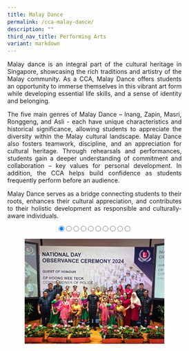 ```yaml
---
title: Malay Dance
permalink: /cca-malay-dance/
description: ""
third_nav_title: Performing Arts
variant: markdown
---
```

<style>
* {
  margin: 0;
  padding: 0;
  box-sizing: border-box;
}

.slideshow-container {
  width: 100%;
  max-width: 700px;
  margin: auto;
  overflow: hidden;
  position: relative;
	text-align:center;
}

.slides {
  display: flex;
  transition: transform 0.5s ease; /* Smooth transition for sliding */
  width: 1000%; /* Adjust this to match the number of slides */
}

.slide {
  width: 10%; /* Each slide takes up 10% of the container (for 10 slides) */
  height: auto;
}

.slide img {
  width: 100%;
  height: auto;
  object-fit: cover;
  cursor: pointer; /* Make the images clickable */
}

/* Control the slide transition when the radio buttons are selected */
#slide1:checked ~ .slides {
  transform: translateX(0);
}

#slide2:checked ~ .slides {
  transform: translateX(-10%); /* Move to the second slide */
}

#slide3:checked ~ .slides {
  transform: translateX(-20%); /* Move to the third slide */
}

#slide4:checked ~ .slides {
  transform: translateX(-30%); /* Move to the fourth slide */
}

#slide5:checked ~ .slides {
  transform: translateX(-40%); /* Move to the fifth slide */
}

#slide6:checked ~ .slides {
  transform: translateX(-50%); /* Move to the sixth slide */
}

#slide7:checked ~ .slides {
transform: translateX(-60%); /* Move to the seventh slide */
}

#slide8:checked ~ .slides {
  transform: translateX(-70%); /* Move to the eighth slide */
}

#slide9:checked ~ .slides {
  transform: translateX(-80%); /* Move to the ninth slide */
}

#slide10:checked ~ .slides {
  transform: translateX(-90%); /* Move to the tenth slide */
}

/* Mobile Devices (up to 600px) */
@media (max-width: 600px) {
  .slide img {
    width: 100%;
    height: auto;
  }
}

/* Tablet devices (600px to 768px) */
@media (max-width: 768px) {
  .slide img {
    width: 100%;
    height: auto;
  }
}

/* Desktop devices (769px and above) */
@media (min-width: 769px) {
.slide img {
width: 80%;
height: auto;
}
}
</style>

<p style="text-align:justify">Malay dance is an integral part of the cultural heritage in Singapore, showcasing the rich traditions and artistry of the Malay community. As a CCA, Malay Dance offers students an opportunity to immerse themselves in this vibrant art form while developing essential life skills, and a sense of identity and belonging. </p>
<p style="text-align:justify">The five main genres of Malay Dance – Inang, Zapin, Masri, Ronggeng, and Asli - each have unique characteristics and historical significance, allowing students to appreciate the diversity within the Malay cultural landscape. Malay Dance also fosters teamwork, discipline, and an appreciation for cultural heritage. Through rehearsals and performances, students gain a deeper understanding of commitment and collaboration – key values for personal development. In addition, the CCA helps build confidence as students frequently perform before an audience.</p>
<p style="text-align:justify">Malay Dance serves as a bridge connecting students to their roots, enhances their cultural appreciation, and contributes to their holistic development as responsible and culturally-aware individuals.</p>

<div class="slideshow-container">

<input checked="" id="slide1" name="slide" type="radio">
<input id="slide2" name="slide" type="radio">
<input id="slide3" name="slide" type="radio">
<input id="slide4" name="slide" type="radio">
<input id="slide5" name="slide" type="radio">
<input id="slide6" name="slide" type="radio">
<input id="slide7" name="slide" type="radio">
<input id="slide8" name="slide" type="radio">
<input id="slide9" name="slide" type="radio">
<input id="slide10" name="slide" type="radio">
<p></p>
<div class="slides">
<label class="slide" for="slide2">
<img alt="Image 1" src="/images/CCA%20Malay%20Dance/MD_01v.jpg">
</label>
<label class="slide" for="slide3">
<img alt="Image 2" src="/images/CCA%20Malay%20Dance/MD_02v.jpg">
</label>
<label class="slide" for="slide4">
<img alt="Image 3" src="/images/CCA%20Malay%20Dance/MD_03v.jpg">
</label>
<label class="slide" for="slide5">
<img alt="Image 4" src="/images/CCA%20Malay%20Dance/MD_04v.jpg">
</label>
<label class="slide" for="slide6">
<img alt="Image 5" src="/images/CCA%20Malay%20Dance/MD_05v.jpg">
</label>
<label class="slide" for="slide7">
<img alt="Image 6" src="/images/CCA%20Malay%20Dance/MD_06v.jpg">
</label>
<label class="slide" for="slide8">
<img alt="Image 7" src="/images/CCA%20Malay%20Dance/MD_07v.jpg">
</label>
<label class="slide" for="slide9">
<img alt="Image 8" src="/images/CCA%20Malay%20Dance/MD_08v.jpg">
</label>
<label class="slide" for="slide10">
<img alt="Image 9" src="/images/CCA%20Malay%20Dance/MD_09v.jpg">
</label>
<label class="slide" for="slide1">
<img alt="Image 10" src="/images/CCA%20Malay%20Dance/MD_10v.jpg">
</label>
</div>
</div>